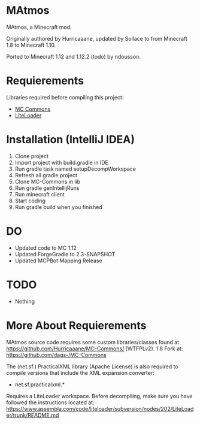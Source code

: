 # MAtmos

MAtmos, a Minecraft mod.

Originally authored by Hurricaaane, updated by Sollace to from Minecraft 1.8 to Minecraft 1.10.

Ported to Minecraft 1.12 and 1.12.2 (todo) by ndousson.

# Requierements

Libraries required before compiling this project:

- [MC Commons](https://github.com/Sollace/MC-Commons)
- [LiteLoader](http://www.liteloader.com/)

# Installation (IntelliJ IDEA)

1. Clone project
2. Import project with build.gradle in IDE
3. Run gradle task named setupDecompWorkspace
4. Refresh all gradle project
5. Clone MC-Commons in lib
6. Run gradle genIntellijRuns
7. Run minecraft client
8. Start coding
9. Run gradle build when you finished

# DO

- Updated code to MC 1.12
- Updated ForgeGradle to 2.3-SNAPSHOT
- Updated MCPBot Mapping Release

# TODO

- Nothing

# More About Requierements

MAtmos source code requires some custom libraries/classes found at https://github.com/Hurricaaane/MC-Commons/ (WTFPLv2).
1.8 Fork at: https://github.com/dags-/MC-Commons

The (net.sf.) PracticalXML library (Apache License) is also required to compile versions that include the XML expansion converter:
- net.sf.practicalxml.*

Requires a LiteLoader workspace. Before decompiling, make sure you have followed the instructions located at:
https://www.assembla.com/code/liteloader/subversion/nodes/202/LiteLoader/trunk/README.md